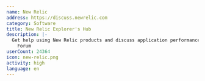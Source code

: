 ```yaml
---
name: New Relic
address: https://discuss.newrelic.com
category: Software
title: New Relic Explorer's Hub
description: |-
  Get help using New Relic products and discuss application performance in our Community
    Forum
userCount: 24364
icon: new-relic.png
activity: high
language: en
---
```

